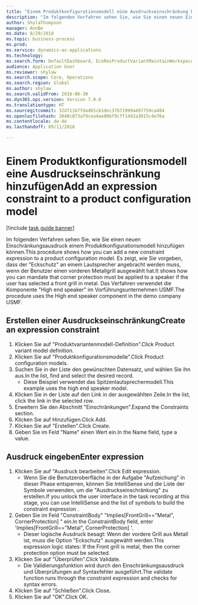 ```yaml
--- 
title: "Einem Produktkonfigurationsmodell eine Ausdruckseinschränkung hinzufügen"
description: "Im folgenden Verfahren sehen Sie, wie Sie einen neuen Einschränkungsausdruck einem Produktkonfigurationsmodell hinzufügen können."
author: ShylaThompson
manager: AnnBe
ms.date: 8/29/2018
ms.topic: business-process
ms.prod: 
ms.service: dynamics-ax-applications
ms.technology: 
ms.search.form: DefaultDashboard, EcoResProductVariantMaintainWorkspace, PCProductConfigurationModelListPage, PCProductConfigurationModelDetails, SysClientPolymorphicCreateSelector, PCConstraintEditor, PCRuntimeConfiguratorValidate
audience: Application User
ms.reviewer: shylaw
ms.search.scope: Core, Operations
ms.search.region: Global
ms.author: shylaw
ms.search.validFrom: 2016-06-30
ms.dyn365.ops.version: Version 7.0.0
ms.translationtype: HT
ms.sourcegitcommit: 32d71167fdad65cb1dec37671999a497759ca484
ms.openlocfilehash: 3048c073af9cea4ae00bf9cff1492a3015c4e76a
ms.contentlocale: de-de
ms.lasthandoff: 09/11/2018

---
```

# <a name="add-an-expression-constraint-to-a-product-configuration-model"></a><span data-ttu-id="d8b8e-103">Einem Produktkonfigurationsmodell eine Ausdruckseinschränkung hinzufügen</span><span class="sxs-lookup"><span data-stu-id="d8b8e-103">Add an expression constraint to a product configuration model</span></span>

[!include [task guide banner](../../includes/task-guide-banner.md)]

<span data-ttu-id="d8b8e-104">Im folgenden Verfahren sehen Sie, wie Sie einen neuen Einschränkungsausdruck einem Produktkonfigurationsmodell hinzufügen können.</span><span class="sxs-lookup"><span data-stu-id="d8b8e-104">This procedure shows how you can add a new constraint expression to a product configuration model.</span></span> <span data-ttu-id="d8b8e-105">Es zeigt, wie Sie vorgeben, dass der "Eckschutz" an einem Lautsprecher angebracht werden muss, wenn der Benutzer einen vorderen Metallgrill ausgewählt hat.</span><span class="sxs-lookup"><span data-stu-id="d8b8e-105">It shows how you can mandate that corner protection must be applied to a speaker if the user has selected a front grill in metal.</span></span> <span data-ttu-id="d8b8e-106">Das Verfahren verwendet die Komponente "High end speaker" im Vorführungsunternehmen USMF.</span><span class="sxs-lookup"><span data-stu-id="d8b8e-106">The procedure uses the High end speaker component in the demo company USMF.</span></span>


## <a name="create-an-expression-constraint"></a><span data-ttu-id="d8b8e-107">Erstellen einer Ausdruckseinschränkung</span><span class="sxs-lookup"><span data-stu-id="d8b8e-107">Create an expression constraint</span></span>
1. <span data-ttu-id="d8b8e-108">Klicken Sie auf "Produktvariantenmodell-Definition".</span><span class="sxs-lookup"><span data-stu-id="d8b8e-108">Click Product variant model definition.</span></span>
2. <span data-ttu-id="d8b8e-109">Klicken Sie auf "Produktkonfigurationsmodelle".</span><span class="sxs-lookup"><span data-stu-id="d8b8e-109">Click Product configuration models.</span></span>
3. <span data-ttu-id="d8b8e-110">Suchen Sie in der Liste den gewünschten Datensatz, und wählen Sie ihn aus.</span><span class="sxs-lookup"><span data-stu-id="d8b8e-110">In the list, find and select the desired record.</span></span>
    * <span data-ttu-id="d8b8e-111">Diese Beispiel verwendet das Spitzenlautsprechermodell.</span><span class="sxs-lookup"><span data-stu-id="d8b8e-111">This example uses the high end speaker model.</span></span>  
4. <span data-ttu-id="d8b8e-112">Klicken Sie in der Liste auf den Link in der ausgewählten Zeile.</span><span class="sxs-lookup"><span data-stu-id="d8b8e-112">In the list, click the link in the selected row.</span></span>
5. <span data-ttu-id="d8b8e-113">Erweitern Sie den Abschnitt "Einschränkungen".</span><span class="sxs-lookup"><span data-stu-id="d8b8e-113">Expand the Constraints section.</span></span>
6. <span data-ttu-id="d8b8e-114">Klicken Sie auf Hinzufügen.</span><span class="sxs-lookup"><span data-stu-id="d8b8e-114">Click Add.</span></span>
7. <span data-ttu-id="d8b8e-115">Klicken Sie auf "Erstellen".</span><span class="sxs-lookup"><span data-stu-id="d8b8e-115">Click Create.</span></span>
8. <span data-ttu-id="d8b8e-116">Geben Sie im Feld "Name" einen Wert ein.</span><span class="sxs-lookup"><span data-stu-id="d8b8e-116">In the Name field, type a value.</span></span>

## <a name="enter-expression"></a><span data-ttu-id="d8b8e-117">Ausdruck eingeben</span><span class="sxs-lookup"><span data-stu-id="d8b8e-117">Enter expression</span></span>
1. <span data-ttu-id="d8b8e-118">Klicken Sie auf "Ausdruck bearbeiten".</span><span class="sxs-lookup"><span data-stu-id="d8b8e-118">Click Edit expression.</span></span>
    * <span data-ttu-id="d8b8e-119">Wenn Sie die Benutzeroberfläche in der Aufgabe "Aufzeichung" in dieser Phase entsperren, können Sie IntelliSense und die Liste der Symbole verwenden, um die "Ausdruckseinschränkung" zu erstellen.</span><span class="sxs-lookup"><span data-stu-id="d8b8e-119">If you unlock the user interface in the task recording at this stage, you can use IntelliSense and the list of symbols to build the constraint expression .</span></span>  
2. <span data-ttu-id="d8b8e-120">Geben Sie im Feld "ConstraintBody" "Implies[FrontGrill=="Metal", CornerProtection] " ein.</span><span class="sxs-lookup"><span data-stu-id="d8b8e-120">In the ConstraintBody field, enter 'Implies[FrontGrill=="Metal", CornerProtection] '.</span></span>
    * <span data-ttu-id="d8b8e-121">Dieser logische Ausdruck besagt: Wenn der vordere Grill aus Metall ist, muss die Option "Eckschutz" ausgewählt werden.</span><span class="sxs-lookup"><span data-stu-id="d8b8e-121">This expression logic states: If the Front grill is  metal, then the corner protection option must be selected.</span></span>  
3. <span data-ttu-id="d8b8e-122">Klicken Sie auf "Überprüfen".</span><span class="sxs-lookup"><span data-stu-id="d8b8e-122">Click Validate.</span></span>
    * <span data-ttu-id="d8b8e-123">Die Validierungsfunktion wird durch den Einschränkungsausdruck und Überprüfungen auf Syntaxfehler ausgeführt.</span><span class="sxs-lookup"><span data-stu-id="d8b8e-123">The validate function runs through the constraint expression and checks for syntax errors.</span></span>  
4. <span data-ttu-id="d8b8e-124">Klicken Sie auf "Schließen".</span><span class="sxs-lookup"><span data-stu-id="d8b8e-124">Click Close.</span></span>
5. <span data-ttu-id="d8b8e-125">Klicken Sie auf "OK".</span><span class="sxs-lookup"><span data-stu-id="d8b8e-125">Click OK.</span></span>


